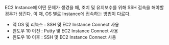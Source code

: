 EC2 Instance에 어떤 문제가 생겼을 때, 조치 및 유지보수를 위해 SSH 접속을 해야할 경우가 생긴다.
이 때, OS 별로 Instance에 접속하는 방법이 다르다.

- 맥 OS 및 리눅스 : SSH 및 EC2 Instance Connect 사용
- 윈도우 10 이전 : Putty 및 EC2 Instance Connect 사용
- 윈도우 10 이후 : SSH 및 EC2 Instance Connect 사용
